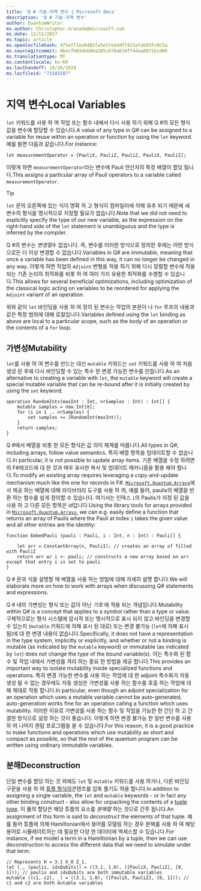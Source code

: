 ```yaml
---
title: 'Q # 기술-지역 변수 | Microsoft Docs'
description: 'Q # 기술-지역 변수'
author: QuantumWriter
ms.author: Christopher.Granade@microsoft.com
ms.date: 12/11/2017
ms.topic: article
ms.openlocfilehash: 4f5eff1ee8482fa5e5fee9dff421efab93fc0c5a
ms.sourcegitcommit: 8becfb03eb60ba205c670a634ff4daa8071bcd06
ms.translationtype: MT
ms.contentlocale: ko-KR
ms.lasthandoff: 10/26/2019
ms.locfileid: "73183287"
---
```

# <a name="local-variables"></a><span data-ttu-id="0965d-103">지역 변수</span><span class="sxs-lookup"><span data-stu-id="0965d-103">Local Variables</span></span> #

<span data-ttu-id="0965d-104">`let` 키워드를 사용 하 여 작업 또는 함수 내에서 다시 사용 하기 위해 Q #의 모든 형식 값을 변수에 할당할 수 있습니다.</span><span class="sxs-lookup"><span data-stu-id="0965d-104">A value of any type in Q# can be assigned to a variable for reuse within an operation or function by using the `let` keyword.</span></span>
<span data-ttu-id="0965d-105">예를 들면 다음과 같습니다.</span><span class="sxs-lookup"><span data-stu-id="0965d-105">For instance:</span></span>

```qsharp
let measurementOperator = [PauliX, PauliZ, PauliZ, PauliX, PauliI];
```

<span data-ttu-id="0965d-106">이렇게 하면 `measurementOperator`라는 변수에 Pauli 연산자의 특정 배열이 할당 됩니다.</span><span class="sxs-lookup"><span data-stu-id="0965d-106">This assigns a particular array of Pauli operators to a variable called `measurementOperator`.</span></span>

> [!TIP]
> <span data-ttu-id="0965d-107">`let` 문의 오른쪽에 있는 식이 명확 하 고 형식이 컴파일러에 의해 유추 되기 때문에 새 변수의 형식을 명시적으로 지정할 필요가 없습니다.</span><span class="sxs-lookup"><span data-stu-id="0965d-107">Note that we did not need to explicitly specify the type of our new variable, as the expression on the right-hand side of the `let` statement is unambiguous and the type is inferred by the compiler.</span></span> 

<span data-ttu-id="0965d-108">Q #의 변수는 *변경할*수 없습니다. 즉, 변수를 이러한 방식으로 정의한 후에는 어떤 방식으로든 더 이상 변경할 수 없습니다.</span><span class="sxs-lookup"><span data-stu-id="0965d-108">Variables in Q# are *immutable*, meaning that once a variable has been defined in this way, it can no longer be changed in any way.</span></span>
<span data-ttu-id="0965d-109">이렇게 하면 작업의 `Adjoint` 변형을 적용 하기 위해 다시 정렬할 변수에 적용 되는 기존 논리의 최적화를 비롯 하 여 여러 가지 유용한 최적화를 수행할 수 있습니다.</span><span class="sxs-lookup"><span data-stu-id="0965d-109">This allows for several beneficial optimizations, including optimization of the classical logic acting on variables to be reordered for applying the `Adjoint` variant of an operation.</span></span>

<span data-ttu-id="0965d-110">위와 같이 `let` 바인딩을 사용 하 여 정의 된 변수는 작업의 본문이 나 `for` 루프의 내용과 같은 특정 범위에 대해 로컬입니다.</span><span class="sxs-lookup"><span data-stu-id="0965d-110">Variables defined using the `let` binding as above are local to a particular scope, such as the body of an operation or the contents of a `for` loop.</span></span>


## <a name="mutability"></a><span data-ttu-id="0965d-111">가변성</span><span class="sxs-lookup"><span data-stu-id="0965d-111">Mutability</span></span> ##

<span data-ttu-id="0965d-112">`let`를 사용 하 여 변수를 만드는 대신 `mutable` 키워드는 `set` 키워드를 사용 하 여 처음 생성 된 후에 다시 바인딩할 수 있는 특수 한 변경 가능한 변수를 만듭니다.</span><span class="sxs-lookup"><span data-stu-id="0965d-112">As an alternative to creating a variable with `let`, the `mutable` keyword will create a special mutable variable that can be re-bound after it is initially created by using the `set` keyword.</span></span>

```qsharp
operation RandomInts(maxInt : Int, nrSamples : Int) : Int[] {
    mutable samples = new Int[0];
    for (i in 1 .. nrSamples) {
        set samples += [RandomInt(maxInt)];
    }
    return samples;
}
```

<span data-ttu-id="0965d-113">Q #에서 배열을 비롯 한 모든 형식은 값 의미 체계를 따릅니다.</span><span class="sxs-lookup"><span data-stu-id="0965d-113">All types in Q#, including arrays, follow value semantics.</span></span> <span data-ttu-id="0965d-114">특히 배열 항목을 업데이트할 수 없습니다.</span><span class="sxs-lookup"><span data-stu-id="0965d-114">In particular, it is not possible to update array items.</span></span> <span data-ttu-id="0965d-115">기존 배열을 수정 하려면의 F#레코드에 대 한 것과 매우 유사한 복사 및 업데이트 메커니즘을 활용 해야 합니다.</span><span class="sxs-lookup"><span data-stu-id="0965d-115">To modify an existing array requires leveraging a copy-and-update mechanism much like the one for records in F#.</span></span> <span data-ttu-id="0965d-116">[`Microsoft.Quantum.Arrays`](xref:microsoft.quantum.arrays)에서 제공 하는 배열에 대해 라이브러리 도구를 사용 하 여, 예를 들어, paulis의 배열을 반환 하는 함수를 쉽게 정의할 수 있습니다. 여기서는 인덱스 `i`의 Paulis가 지정 된 값을 사용 하 고 다른 모든 항목은 id입니다.</span><span class="sxs-lookup"><span data-stu-id="0965d-116">Using the library tools for arrays provided in [`Microsoft.Quantum.Arrays`](xref:microsoft.quantum.arrays), we can e.g. easily define a function that returns an array of Paulis where the Pauli at index `i` takes the given value and all other entries are the identity:</span></span> 

```qsharp
function EmbedPauli (pauli : Pauli, i : Int, n : Int) : Pauli[] {
    
    let arr = ConstantArray(n, PauliI); // creates an array of filled with PauliI
    return arr w/ i <- pauli; // constructs a new array based on arr except that entry i is set to pauli
}
```

<span data-ttu-id="0965d-117">Q # 문과 식을 설명할 때 배열을 사용 하는 방법에 대해 자세히 설명 합니다.</span><span class="sxs-lookup"><span data-stu-id="0965d-117">We will elaborate more on how to work with arrays when discussing Q# statements and expressions.</span></span> 

<span data-ttu-id="0965d-118">Q # 내의 가변성는 형식 또는 값이 아닌 *기호* 에 적용 되는 개념입니다.</span><span class="sxs-lookup"><span data-stu-id="0965d-118">Mutability within Q# is a concept that applies to a *symbol* rather than a type or value.</span></span> <span data-ttu-id="0965d-119">구체적으로는 형식 시스템에 암시적 또는 명시적으로 표시 되지 않고 바인딩을 변경할 수 있는지 (`mutable` 키워드에 의해 표시 된 대로) 또는 변경 불가능 (`let`에 의해 표시 됨)에 대 한 변경 내용이 없습니다.</span><span class="sxs-lookup"><span data-stu-id="0965d-119">Specifically, it does not have a representation in the type system, implicitly or explicitly, and whether or not a binding is mutable (as indicated by the `mutable` keyword) or immutable (as indicated by `let`) does not change the type of the bound variable(s).</span></span> <span data-ttu-id="0965d-120">이는 특수화 된 함수 및 작업 내에서 가변성를 격리 하는 중요 한 방법을 제공 합니다.</span><span class="sxs-lookup"><span data-stu-id="0965d-120">This provides an important way to isolate mutability inside specialized functions and operations.</span></span>
<span data-ttu-id="0965d-121">특히 변경 가능한 변수를 사용 하는 작업에 대 한 adjoint 특수화가 자동 생성 될 수 없는 경우에도 자동 생성은 가변성를 사용 하는 함수를 호출 하는 작업에 대해 제대로 작동 합니다.</span><span class="sxs-lookup"><span data-stu-id="0965d-121">In particular, even though an adjoint specialization for an operation which uses a mutable variable cannot be auto-generated, auto-generation works fine for an operation calling a function which uses mutability.</span></span>
<span data-ttu-id="0965d-122">이러한 이유로 가변성를 사용 하는 함수 및 작업을 가능한 한 간단 하 고 간결한 방식으로 설정 하는 것이 좋습니다. 이렇게 하면 변경 불가능 한 일반 변수를 사용 하 여 나머지 퀀텀 프로그램을 쓸 수 있습니다.</span><span class="sxs-lookup"><span data-stu-id="0965d-122">For this reason, it is a good practice to make functions and operations which use mutability as short and compact as possible, so that the rest of the quantum program can be written using ordinary immutable variables.</span></span>


## <a name="deconstruction"></a><span data-ttu-id="0965d-123">분해</span><span class="sxs-lookup"><span data-stu-id="0965d-123">Deconstruction</span></span> ##

<span data-ttu-id="0965d-124">단일 변수를 할당 하는 것 외에도 `let` 및 `mutable` 키워드를 사용 하거나, 다른 바인딩 구문을 사용 하 여 [튜플 형식의](xref:microsoft.quantum.language.type-model#tuple-types)콘텐츠를 압축 풀기도 허용 합니다.</span><span class="sxs-lookup"><span data-stu-id="0965d-124">In addition to assigning a single variable, the `let` and `mutable` keywords - or in fact any other binding construct - also allow for unpacking the contents of a [tuple type](xref:microsoft.quantum.language.type-model#tuple-types).</span></span>
<span data-ttu-id="0965d-125">이 폼의 할당은 해당 튜플의 요소를 *분해할* 하는 것으로 간주 됩니다.</span><span class="sxs-lookup"><span data-stu-id="0965d-125">An assignment of this form is said to *deconstruct* the elements of that tuple.</span></span>
<span data-ttu-id="0965d-126">예를 들어 튜플에 의해 Hamiltonian에서 용어를 모델링 하는 경우 분해를 사용 하 여 해당 용어로 시뮬레이트하는 데 필요한 다양 한 데이터에 액세스할 수 있습니다.</span><span class="sxs-lookup"><span data-stu-id="0965d-126">For instance, if we model a term in a Hamiltonian by a tuple, then we can use deconstruction to access the different data that we need to simulate under that term:</span></span>

```qsharp
// Represents H = 3.1 X_0 Z_1.
let (_, (paulis, idxQubits)) = ((3.1, 1.0), ([PauliX, PauliZ], [0, 1])); // paulis and idxQubits are both immutable variables
mutable ((c1, c2), _) = ((3.1, 1.0), ([PauliX, PauliZ], [0, 1])); // c1 and c2 are both mutable variables
```


